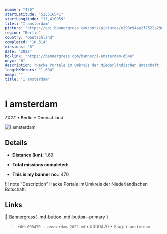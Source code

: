 ```yaml
---
nummer: "470"
startLatitude: "52,516541"
startLongitude: "13,410959"
titel: "I amsterdam"
picture: "https://api.bannergress.com/bnrs/pictures/e298e94aa2f7522a29e7d760244bee19"
region: "Berlin"
country: "Deutschland"
completed: "10.314"
missions: "6"
date: "2022"
bg-link: "https://bannergress.com/banner/i-amsterdam-d54e"
onyx: "0"
description: "Hacke Portale im Umkreis der Niederländischen Botschaft."
lengthKMeters: "1,694"
umap: ""
title: "I amsterdam"
---
```

# I amsterdam

*2022* • Berlin • Deutschland

![I amsterdam](https://api.bannergress.com/bnrs/pictures/e298e94aa2f7522a29e7d760244bee19)

## Details
- **Distance (km):** 1.69

- **Total missions completed:** 
- **This is my banner no.:** 470


!!! note "Description"
    Hacke Portale im Umkreis der Niederländischen Botschaft.



## Links
[🔗 Bannergress](https://bannergress.com/banner/i-amsterdam-d54e){ .md-button .md-button--primary }



> File: `000470_i-amsterdam_2022.md` • #000470 • Slug: `i-amsterdam`
